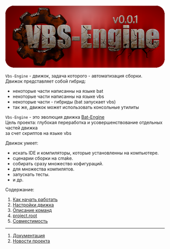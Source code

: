 
[![logo](docs/logo.png)](docs/docs.md "документация") 

`Vbs-Engine` - движок, задача которого - автоматизация сборки.  
Движок представляет собой гибрид:  
  - некоторые части написанны на языке bat  
  - некоторые части написанны на языке vbs  
  - некоторые части - гибриды (bat запускает vbs)  
  - так же, движок может использовать консольные утилиты  

`Vbs-Engine` - это эволюция движка [Bat-Engine]  
Цель проекта: глубокая переработка и усовершенствование отдельных частей движка  
за счет скриптов на языке vbs  

Движок умеет:  
  - искать IDE и компиляторы, которые установленны на компьютере.  
  - сценарии сборки на cmake.  
  - собирать сразу множество кофигураций.  
  - для множества компилятов.  
  - запускать тесты.  
  - и др.  

Содержание:  
  1) [Как начать работать](docs/docs/get_started.md)  
  2) [Настройки движка](docs/docs/settings.md)  
  3) [Описание команд](docs/docs/commands.md)  
  4) [project.root](docs/docs/project_root.md)  
  5) [Совместимость](docs/docs/compatibility.md)  

--------------------------------------------------------------------------------

1) [Документация](docs/docs.md)  
2) [Новости проекта](docs/changelog.md)  

[Bat-Engine]: https://github.com/Kartonagnick/bat_engine-windows